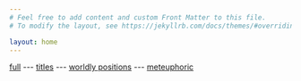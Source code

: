 ```yaml
---
# Feel free to add content and custom Front Matter to this file.
# To modify the layout, see https://jekyllrb.com/docs/themes/#overriding-theme-defaults

layout: home
---
```

<span color=grey>[full](/full.markdown) --- [titles](/index) --- [worldly positions](/worldlypositions.markdown) --- [meteuphoric](meteuphoric.markdown)<span color=grey>
